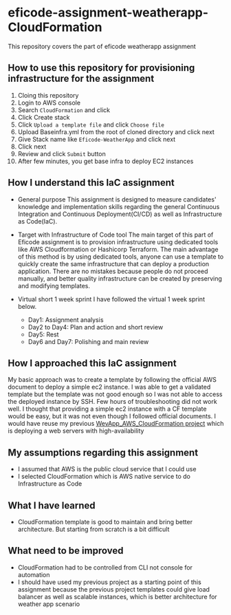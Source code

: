 # eficode-assignment-weatherapp-CloudFormation
This repository covers the part of eficode weatherapp assignment

## How to use this repository for provisioning infrastructure for the assignment
1. Cloing this repository
2. Login to AWS console
3. Search `CloudFormation` and click
4. Click Create stack
5. Click `Upload a template file` and click `Choose file`
6. Upload Baseinfra.yml from the root of cloned directory and click next
7. Give Stack name like `Eficode-WeatherApp` and click next
8. Click next
9. Review and click `Submit` button
10. After few minutes, you get base infra to deploy EC2 instances

## How I understand this IaC assignment
- General purpose
This assignment is designed to measure candidates' knowledge and implementation skills regarding the general Continuous Integration and Continuous Deployment(CI/CD) as well as Infrastructure as Code(IaC). 

- Target with Infrastructure of Code tool
The main target of this part of Eficode assignment is to provision infrastructure using dedicated tools like AWS Cloudformation or Hashicorp Terraform. The main advantage of this method is by using dedicated tools, anyone can use a template to quickly create the same infrastructure that can deploy a production application. There are no mistakes because people do not proceed manually, and better quality infrastructure can be created by preserving and modifying templates.

- Virtual short 1 week sprint
I have followed the virtual 1 week sprint below.
  - Day1: Assignment analysis
  - Day2 to Day4: Plan and action and short review
  - Day5: Rest
  - Day6 and Day7: Polishing and main review

## How I approached this IaC assignment
My basic approach was to create a template by following the official AWS document to deploy a simple ec2 instance. I was able to get a validated template but the template was not good enough so I was not able to access the deployed instance by SSH. Few hours of troubleshooting did not work well.
I thought that providing a simple ec2 instance with a CF template would be easy, but it was not even though I followed official documents. I would have reuse my previous [WevApp_AWS_CloudFormation project](https://github.com/dalpengholic/DevOps_Project2_WebApp_AWS_CloudFormation) which is deploying a web servers with high-availability

## My assumptions regarding this assignment
- I assumed that AWS is the public cloud service that I could use
- I selected CloudFormation which is AWS native service to do Infrastructure as Code

## What I have learned
- CloudFormation template is good to maintain and bring better architecture. But starting from scratch is a bit difficult
## What need to be improved
- CloudFormation had to be controlled from CLI not console for automation
- I should have used my previous project as a starting point of this assignment because the previous project templates could give load balancer as well as scalable instances, which is better architecture for weather app scenario

